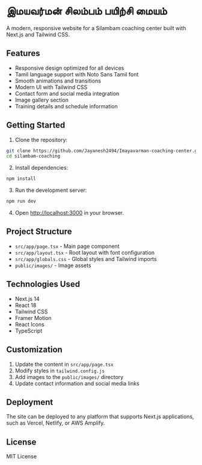 # இமயவர்மன் சிலம்பம் பயிற்சி மையம்

A modern, responsive website for a Silambam coaching center built with Next.js and Tailwind CSS.

## Features

- Responsive design optimized for all devices
- Tamil language support with Noto Sans Tamil font
- Smooth animations and transitions
- Modern UI with Tailwind CSS
- Contact form and social media integration
- Image gallery section
- Training details and schedule information

## Getting Started

1. Clone the repository:
```bash
git clone https://github.com/Jayanesh2494/Imayavarman-coaching-center.git
cd silambam-coaching
```

2. Install dependencies:
```bash
npm install
```

3. Run the development server:
```bash
npm run dev
```

4. Open [http://localhost:3000](http://localhost:3000) in your browser.

## Project Structure

- `src/app/page.tsx` - Main page component
- `src/app/layout.tsx` - Root layout with font configuration
- `src/app/globals.css` - Global styles and Tailwind imports
- `public/images/` - Image assets

## Technologies Used

- Next.js 14
- React 18
- Tailwind CSS
- Framer Motion
- React Icons
- TypeScript

## Customization

1. Update the content in `src/app/page.tsx`
2. Modify styles in `tailwind.config.js`
3. Add images to the `public/images/` directory
4. Update contact information and social media links

## Deployment

The site can be deployed to any platform that supports Next.js applications, such as Vercel, Netlify, or AWS Amplify.

## License

MIT License 
